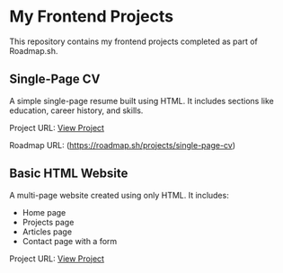 # My Frontend Projects

This repository contains my frontend projects completed as part of Roadmap.sh.

## Single-Page CV
A simple single-page resume built using HTML. It includes sections like education, career history, and skills.

Project URL: [View Project](https://github.com/Mostafa-HTM/roadmap-projects/tree/main/single-page-cv)

Roadmap URL: (https://roadmap.sh/projects/single-page-cv)

## Basic HTML Website
A multi-page website created using only HTML. It includes:
- Home page
- Projects page
- Articles page
- Contact page with a form

Project URL: [View Project](https://github.com/Mostafa-HTM/roadmap-projects/tree/main/basic-html-website)
